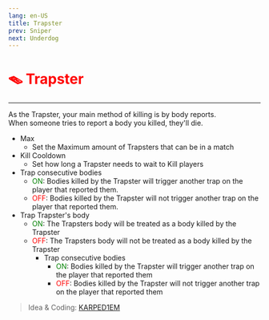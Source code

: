 ```yaml
---
lang: en-US
title: Trapster
prev: Sniper
next: Underdog
---
```


# <font color=red>🪤 <b>Trapster</b></font> <Badge text="Killing" type="tip" vertical="middle"/>
---

As the Trapster, your main method of killing is by body reports.<br>
When someone tries to report a body you killed, they'll die.
* Max
  * Set the Maximum amount of Trapsters that can be in a match
* Kill Cooldown
  * Set how long a Trapster needs to wait to Kill players
* Trap consecutive bodies
  * <font color=green>ON</font>: Bodies killed by the Trapster will trigger another trap on the player that reported them.
  * <font color=red>OFF</font>: Bodies killed by the Trapster will not trigger another trap on the player that reported them.
 * Trap Trapster's body
   * <font color=green>ON</font>: The Trapsters body will be treated as a body killed by the Trapster
   * <font color=red>OFF</font>: The Trapsters body will not be treated as a body killed by the Trapster
     * Trap consecutive bodies
       * <font color=green>ON</font>: Bodies killed by the Trapster will trigger another trap on the player that reported them
       * <font color=red>OFF</font>: Bodies killed by the Trapster will not trigger another trap on the player that reported them

> Idea & Coding: [KARPED1EM](https://github.com/KARPED1EM)
